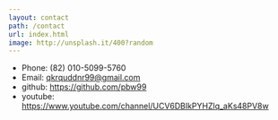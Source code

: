 ```yaml
---
layout: contact
path: /contact
url: index.html
image: http://unsplash.it/400?random
---
```



* Phone: (82) 010-5099-5760
* Email: <qkrquddnr99@gmail.com>
* github: <https://github.com/pbw99>
* youtube: <https://www.youtube.com/channel/UCV6DBIkPYHZlq_aKs48PV8w>

